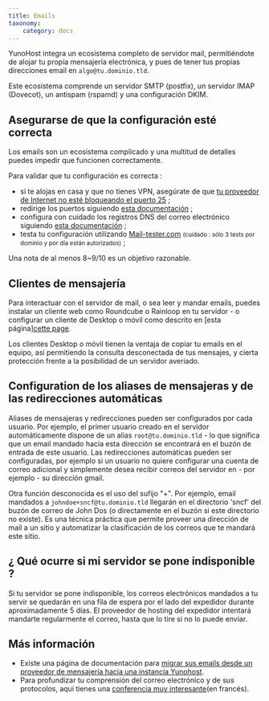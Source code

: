 ```yaml
---
title: Emails
taxonomy:
    category: docs
---
```


YunoHost integra un ecosistema completo de servidor mail, permitiéndote de alojar tu propia mensajería electrónica, y pues de tener tus propias direcciones email en `algo@tu.dominio.tld`.

Este ecosistema comprende un servidor SMTP (postfix), un servidor IMAP (Dovecot), un antispam (rspamd) y una configuración DKIM.

Asegurarse de que la configuración esté correcta
-------------------------------

Los emails son un ecosistema complicado y una multitud de detalles puedes impedir que funcionen correctamente.

Para validar que tu configuración es correcta :
- si te alojas en casa y que no tienes VPN, asegúrate de que [tu proveedor de Internet no esté bloqueando el puerto 25](isp_es) ;
- redirige los puertos siguiendo [esta documentación](isp_box_config_es) ;
- configura con cuidado los registros DNS del correo electrónico siguiendo [esta documentación](dns_config_es) ;
- testa tu configuración utilizando [Mail-tester.com](https://mail-tester.com) <small>(cuidado : sólo 3 tests por dominio y por día están autorizados)</small> ;

Una nota de al menos 8~9/10 es un objetivo razonable.

Clientes de mensajería
-------------

Para interactuar con el servidor de mail, o sea leer y mandar emails, puedes instalar un cliente web como Roundcube o Rainloop en tu servidor - o configurar un cliente de Desktop o móvil como descrito en [esta página][cette page](email_configure_client_es).

Los clientes Desktop o móvil tienen la ventaja de copiar tu emails en el equipo, así permitiendo la consulta desconectada de tus mensajes, y cierta protección frente a la posibilidad de un servidor averiado.

Configuration de los aliases de mensajeras y de las redirecciones automáticas
-------------------------------------------

Aliases de mensajeras y redirecciones pueden ser configurados por cada usuario. Por ejemplo, el primer usuario creado en el servidor automáticamente dispone de un alias `root@tu.dominio.tld` - lo que significa que un email mandado hacia esta dirección se encontrará en el buzón de entrada de este usuario. Las redirecciones automáticas pueden ser configuradas, por ejemplo si un usuario no quiere configurar una cuenta de correo adicional y simplemente desea recibir correos del servidor en - por ejemplo - su dirección gmail.

Otra función desconocida es el uso del sufijo "+". Por ejemplo, email mandados a `johndoe+sncf@tu.dominio.tld` llegarán en el directorio 'sncf' del buzón de correo de John Dos (o directamente en el buzón si este directorio no existe). Es una técnica práctica que permite proveer una dirección de mail a un sitio y automatizar la clasificación de los correos que te mandará este sitio.

¿ Qué ocurre si mi servidor se pone indisponible ?
-----------------------------------------------

Si tu servidor se pone indisponible, los correos electrónicos mandados a tu servir se quedarán en una fila de espera por el lado del expedidor durante aproximadamente 5 días. El proveedor de hosting del expedidor intentará mandarte regularmente el correo, hasta que lo tire si no lo puede enviar.

Más información
--------------------

- Existe una página de documentación para [migrar sus emails desde un proveedor de mensajería hacia una instancia Yunohost](email_migration_es).
- Para profundizar tu comprensión del correo electrónico y de sus protocolos, aquí tienes una [conferencia muy interesante](http://www.iletaitunefoisinternet.fr/lemail-par-benjamin-sonntag/index.html)(en francés).
